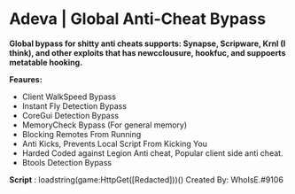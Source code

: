 # Adeva | Global Anti-Cheat Bypass
**Global bypass for shitty anti cheats supports: Synapse, Scripware, Krnl (I think), and other exploits that has newcclousure, hookfuc, and suppoerts metatable hooking.**

**Feaures:**
- Client WalkSpeed Bypass
- Instant Fly Detection Bypass
- CoreGui Detection Bypass
- MemoryCheck Bypass (For general memory)
- Blocking Remotes From Running
- Anti Kicks, Prevents Local Script From Kicking You
- Harded Coded against Legion Anti cheat, Popular client side anti cheat.
- Btools Detection Bypass

**Script** : loadstring(game:HttpGet([Redacted]))()
Created By: WhoIsE.#9106
